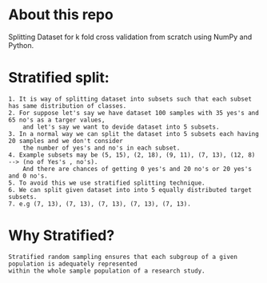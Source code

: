 # About this repo
Splitting Dataset for k fold cross validation from scratch using NumPy and Python.

# Stratified split: 
    1. It is way of splitting dataset into subsets such that each subset has same distribution of classes.
    2. For suppose let's say we have dataset 100 samples with 35 yes's and 65 no's as a targer values, 
        and let's say we want to devide dataset into 5 subsets.
    3. In a normal way we can split the dataset into 5 subsets each having 20 samples and we don't consider
        the number of yes's and no's in each subset.
    4. Example subsets may be (5, 15), (2, 18), (9, 11), (7, 13), (12, 8) --> (no of Yes's , no's). 
        And there are chances of getting 0 yes's and 20 no's or 20 yes's and 0 no's.
    5. To avoid this we use stratified splitting technique.
    6. We can split given dataset into into 5 equally distributed target subsets.
    7. e.g (7, 13), (7, 13), (7, 13), (7, 13), (7, 13).
# Why Stratified?
    Stratified random sampling ensures that each subgroup of a given population is adequately represented 
    within the whole sample population of a research study.
    
